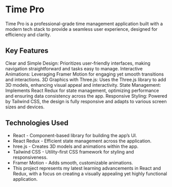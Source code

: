 # Time Pro

Time Pro is a professional-grade time management application built with a modern tech stack to provide a seamless user experience, designed for efficiency and clarity.

## Key Features

Clear and Simple Design: Prioritizes user-friendly interfaces, making navigation straightforward and tasks easy to manage.
Interactive Animations: Leveraging Framer Motion for engaging yet smooth transitions and interactions.
3D Graphics with Three.js: Uses the Three.js library to add 3D models, enhancing visual appeal and interactivity.
State Management: Implements React Redux for state management, optimizing performance and ensuring data consistency across the app.
Responsive Styling: Powered by Tailwind CSS, the design is fully responsive and adapts to various screen sizes and devices.

## Technologies Used

- React - Component-based library for building the app’s UI.
- React Redux - Efficient state management across the application.
- hree.js - Creates 3D models and animations within the app.
- Tailwind CSS - Utility-first CSS framework for styling and responsiveness.
- Framer Motion - Adds smooth, customizable animations.
- This project represents my latest learning advancements in React and Redux, with a focus on creating a visually appealing yet highly functional application.
